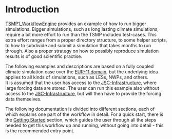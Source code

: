 # Introduction

[TSMP1_WorkflowEngine](https://github.com/HPSCTerrSys/TSMP1_WorkflowEngine) provides an example of how to run bigger simulations. 
Bigger simulations, such as long lasting climate simulations, require a bit more 
effort to run than the TSMP included test-cases.
This extra effort ranges from a proper directory structure, to some helper 
scripts, to how to subdivide and submit a simulation that takes months to run 
through. Also a proper strategy on how to possibly reproduce simulation results 
is of good scientific practise.  

The following examples and descriptions are based on a fully coupled climate 
simulation case over the [EUR-11 domain](https://gitlab.jsc.fz-juelich.de/detect/detect_z03_z04/constant_fields/TSMP_EUR-11), 
but the underlying idea applies to all kinds of simulations, such as LESs, NWPs, 
and others.   
It is assumed that the user has access to the [JSC-Infrastructure](https://www.fz-juelich.de/en/ias/jsc/systems/supercomputers), where 
large forcing data are stored. The user can run this example also without access 
to the [JSC-Infrastructure](https://www.fz-juelich.de/en/ias/jsc/systems/supercomputers), but will then have to provide the forcing data 
themselves.  

The following documentation is divided into different sections, each of which 
explains one part of the workflow in detail. For a quick start, there is the 
[Getting Started](./gettingstarted.md) section, which guides the user through all the steps needed 
to get this workflow up and running, without going into detail - this is the recommended entry point.
